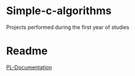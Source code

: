 # Simple-c-algorithms
Projects performed during the first year of studies
# Readme
[PL-Documentation](http://nirray.bplaced.net/Download/Sprawozdanie%20z%20przebiegu%20zada%C5%84%20-%20Micha%C5%82%20Lipi%C5%84ski.pdf)
